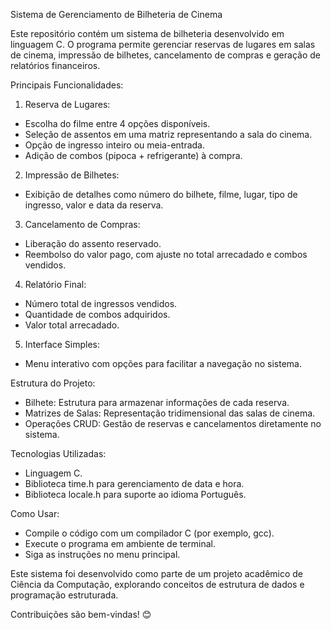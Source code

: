 Sistema de Gerenciamento de Bilheteria de Cinema

Este repositório contém um sistema de bilheteria desenvolvido em linguagem C. O programa permite gerenciar reservas de lugares em salas de cinema, impressão de bilhetes, cancelamento de compras e geração de relatórios financeiros.

Principais Funcionalidades:

1. Reserva de Lugares:
  - Escolha do filme entre 4 opções disponíveis.
  - Seleção de assentos em uma matriz representando a sala do cinema.
  - Opção de ingresso inteiro ou meia-entrada.
  - Adição de combos (pipoca + refrigerante) à compra.
  
2. Impressão de Bilhetes:
  - Exibição de detalhes como número do bilhete, filme, lugar, tipo de ingresso, valor e data da reserva.
  
3. Cancelamento de Compras:
  - Liberação do assento reservado.
  - Reembolso do valor pago, com ajuste no total arrecadado e combos vendidos.
  
4. Relatório Final:
  - Número total de ingressos vendidos.
  - Quantidade de combos adquiridos.
  - Valor total arrecadado.
  
5. Interface Simples:
  - Menu interativo com opções para facilitar a navegação no sistema.
  
Estrutura do Projeto:
  - Bilhete: Estrutura para armazenar informações de cada reserva.
  - Matrizes de Salas: Representação tridimensional das salas de cinema.
  - Operações CRUD: Gestão de reservas e cancelamentos diretamente no sistema.
  
Tecnologias Utilizadas:
  - Linguagem C.
  - Biblioteca time.h para gerenciamento de data e hora.
  - Biblioteca locale.h para suporte ao idioma Português.
  
Como Usar:
  - Compile o código com um compilador C (por exemplo, gcc).
  - Execute o programa em ambiente de terminal.
  - Siga as instruções no menu principal.
  
Este sistema foi desenvolvido como parte de um projeto acadêmico de Ciência da Computação, explorando conceitos de estrutura de dados e programação estruturada.

Contribuições são bem-vindas! 😊
